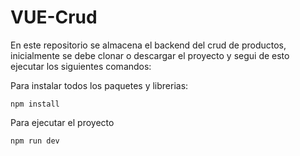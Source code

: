 # VUE-Crud

En este repositorio se almacena el backend del crud de productos, inicialmente se debe clonar o descargar el proyecto y segui de esto ejecutar los siguientes comandos:

Para instalar todos los paquetes y librerias:
```
npm install
```

Para ejecutar el proyecto
```
npm run dev
```


